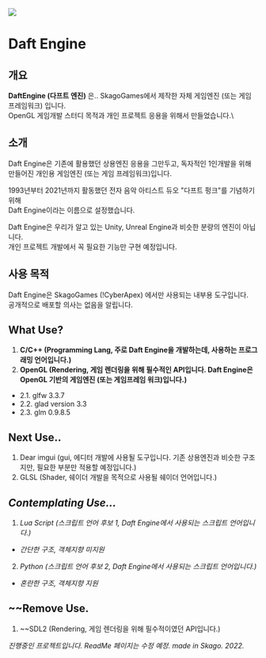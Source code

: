 <img src="https://ifh.cc/g/XwacOO.png">

# Daft Engine

## 개요

**DaftEngine (다프트 엔진)** 은.. SkagoGames에서 제작한 자체 게임엔진 (또는 게임 프레임워크) 입니다.\
OpenGL 게임개발 스터디 목적과 개인 프로젝트 응용을 위해서 만들었습니다.\

## 소개

Daft Engine은 기존에 활용했던 상용엔진 응용을 그만두고, 독자적인 1인개발을 위해\
만들어진 개인용 게임엔진 (또는 게임 프레임워크)입니다.

1993년부터 2021년까지 활동했던 전자 음악 아티스트 듀오 "다프트 펑크"를 기념하기 위해\
Daft Engine이라는 이름으로 설정했습니다.

Daft Engine은 우리가 알고 있는 Unity, Unreal Engine과 비슷한 분량의 엔진이 아닙니다.\
개인 프로젝트 개발에서 꼭 필요한 기능만 구현 예정입니다.

## 사용 목적
Daft Engine은 SkagoGames (!CyberApex) 에서만 사용되는 내부용 도구입니다.\
공개적으로 배포할 의사는 없음을 알립니다.

## What Use?
1. **C/C++ (Programming Lang, 주로 Daft Engine을 개발하는데, 사용하는 프로그래밍 언어입니다.)**
2. **OpenGL (Rendering, 게임 렌더링을 위해 필수적인 API입니다. Daft Engine은 OpenGL 기반의 게임엔진 (또는 게임프레임 워크)입니다.)**
- 2.1. glfw 3.3.7
- 2.2. glad version 3.3
- 2.3. glm 0.9.8.5

## Next Use..
1. Dear imgui (gui, 에디터 개발에 사용될 도구입니다. 기존 상용엔진과 비슷한 구조지만, 필요한 부분만 적용할 예정입니다.)
2. GLSL (Shader, 쉐이더 개발을 목적으로 사용될 쉐이더 언어입니다.)

## *Contemplating Use...*
1. *Lua Script (스크립트 언어 후보 1, Daft Engine에서 사용되는 스크립트 언어입니다.)*
- *간단한 구조, 객체지향 미지원*
2. *Python (스크립트 언어 후보 2, Daft Engine에서 사용되는 스크립트 언어입니다.)*
- *혼란한 구조, 객체지향 지원*

## ~~Remove Use.
1. ~~SDL2 (Rendering, 게임 렌더링을 위해 필수적이였던 API입니다.)

*진행중인 프로젝트입니다. ReadMe 페이지는 수정 예정. made in Skago. 2022.*

